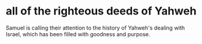 # all of the righteous deeds of Yahweh

Samuel is calling their attention to the history of Yahweh's dealing with Israel, which has been filled with goodness and purpose.